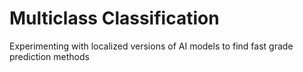 # Multiclass Classification 
Experimenting with localized versions of AI models to find fast grade prediction methods
